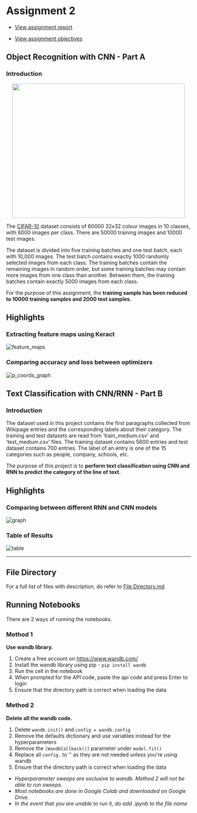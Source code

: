 # Assignment 2

- [View assignment report](https://github.com/Todayisagreatday/CZ4042-Neural-Nets/blob/main/Neural%20Networks/NN_Assignment_2/5.%20Report%20and%20Diagrams/Ng_Chen_Ee_Kenneth_A2_report.pdf)

- [View assignment objectives](https://github.com/Todayisagreatday/CZ4042-Neural-Nets/blob/main/Neural%20Networks/NN_Assignment_2/7.%20Assignment_2_objectives.pdf)

## Object Recognition with CNN - Part A

### Introduction 

<p align="center">
  <img width="470" height="365" src="https://i.imgur.com/TIjrg8H.jpg)">
</p>

The [CIFAR-10](https://www.cs.toronto.edu/~kriz/cifar.html) dataset consists of 60000 32x32 colour images in 10 classes, with 6000 images per class. There are 50000 training images and 10000 test images.

The dataset is divided into five training batches and one test batch, each with 10,000 images. The test batch contains exactly 1000 randomly selected images from each class. The training batches contain the remaining images in random order, but some training batches may contain more images from one class than another. Between them, the training batches contain exactly 5000 images from each class.

For the purpose of this assignment, the **training sample has been reduced to 10000 training samples and 2000 test samples.**

## Highlights

### Extracting feature maps using Keract
![feature_maps](https://i.imgur.com/8lpCtpO.jpg)

### Comparing accuracy and loss between optimizers

![p_coords_graph](https://i.imgur.com/sJVUr69.png)

## Text Classification with CNN/RNN - Part B

### Introduction

The dataset used in this project contains the first paragraphs collected from Wikipage entries and the corresponding labels about their category.
The training and test datasets are read from ‘train_medium.csv’ and ‘test_medium.csv’ files. The training dataset contains 5600 entries and test dataset contains 700 entries. The label of an entry is one of the 15 categories such as people, company, schools, etc.

The purpose of this project is to **perform text classification using CNN and RNN to predict the category of the line of text.**

## Highlights

### Comparing between different RNN and CNN models 

![graph](https://i.imgur.com/ZBwgse5.png)

### Table of Results

![table](https://i.imgur.com/XVkPBiu.jpg)

---

## File Directory

For a full list of files with description, do refer to [File Directory.md](https://github.com/Todayisagreatday/CZ4042-Neural-Nets/blob/main/Neural%20Networks/NN_Assignment_2/File_Directory.md)

## Running Notebooks
There are 2 ways of running the notebooks. 

### Method 1
**Use wandb library.**
1. Create a free account on https://www.wandb.com/
2. Install the wandb library using pip - ```pip install wandb```
3. Run the cell in the notebook
4. When prompted for the API code, paste the api code and press Enter to login
5. Ensure that the directory path is correct when loading the data

### Method 2 
**Delete all the wandb code.**
1. Delete ```wandb.init()``` and ```config = wandb.config```
2. Remove the defaults dictionary and use variables instead for the hyperparameters
3. Remove the ```[WandbCallback()]``` parameter under ```model.fit()```
4. Replace all ```config.``` to '' as they are not needed unless you're using wandb
5. Ensure that the directory path is correct when loading the data

- *Hyperparameter sweeps are exclusive to wandb. Method 2 will not be able to run sweeps.* 
- *Most notebooks are done in Google Colab and downloaded on Google Drive.* 
- *In the event that you are unable to run it, do add .ipynb to the file name*
